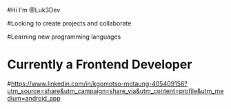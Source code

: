 #Hi I'm @Luk3Dev 

#Looking to create projects and collaborate

#Learning new programming languages 

# Currently a Frontend Developer 
#https://www.linkedin.com/in/kgomotso-motaung-405409156?utm_source=share&utm_campaign=share_via&utm_content=profile&utm_medium=android_app 